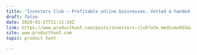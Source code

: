 ```yaml
---
title: "Investors Club — Profitable online businesses: Vetted & handed right to you"
draft: false
date: 2020-01-27T21:12:29Z
link: https://www.producthunt.com/posts/investors-club?utm_medium=RSS&utm_source=hune
site: www.producthunt.com
topic: product hunt  

---
```

